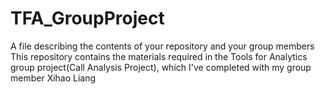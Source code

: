 # TFA_GroupProject
A file describing the contents of your repository and your group members
This repository contains the materials required in the Tools for Analytics group project(Call Analysis Project), which I've completed with my group member Xihao Liang
